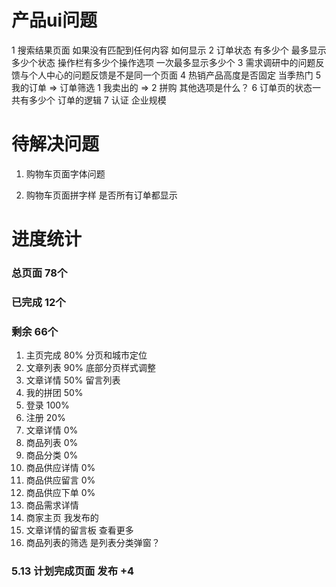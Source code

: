 # 产品ui问题
1 搜索结果页面   如果没有匹配到任何内容  如何显示
2 订单状态 有多少个  最多显示多少个状态  操作栏有多少个操作选项 一次最多显示多少个
3 需求调研中的问题反馈与个人中心的问题反馈是不是同一个页面
4 热销产品高度是否固定  当季热门
5 我的订单 => 订单筛选  1 我卖出的 => 2 拼购  其他选项是什么？
6 订单页的状态一共有多少个  订单的逻辑
7 认证  企业规模



# 待解决问题
1. 购物车页面字体问题  

2. 购物车页面拼字样 是否所有订单都显示

# 进度统计
### 总页面 78个
### 已完成 12个
### 剩余   66个
1. 主页完成 80%   分页和城市定位
2. 文章列表 90%    底部分页样式调整
3. 文章详情 50%   留言列表
3. 我的拼团 50%
4. 登录  100%
5. 注册 20%
6. 文章详情 0%
7. 商品列表 0%
8. 商品分类 0%
9. 商品供应详情 0%
10. 商品供应留言 0%
11. 商品供应下单 0%
12. 商品需求详情
13. 商家主页 我发布的
14. 文章详情的留言板   查看更多
15. 商品列表的筛选   是列表分类弹窗？


### 5.13 计划完成页面  发布 +4


